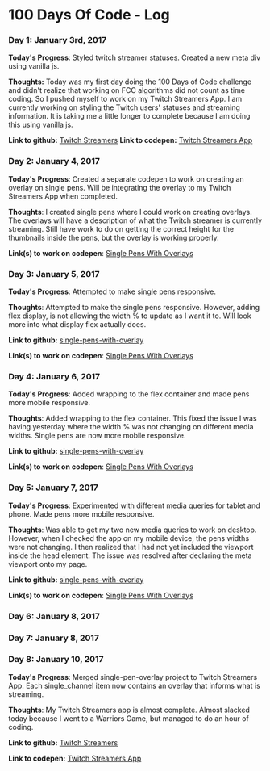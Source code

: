 # 100 Days Of Code - Log

### Day 1: January 3rd, 2017

**Today's Progress**:  Styled twitch streamer statuses. Created a new meta div using vanilla js.

**Thoughts:** Today was my first day doing the 100 Days of Code challenge and didn't realize that working on FCC algorithms did not count as time coding. So I pushed myself to work on my Twitch Streamers App. I am currently working on styling the Twitch users' statuses and streaming information. It is taking me a little longer to complete because I am doing this using vanilla js. 


**Link to github:** [Twitch Streamers](https://github.com/maribelduran/twitch_streamers)
**Link to codepen:** [Twitch Streamers App](https://codepen.io/maribelduran/full/LbvpOK/)





### Day 2: January 4, 2017 

**Today's Progress**: Created a separate codepen to work on creating an overlay on single pens. Will be integrating the overlay to my Twitch Streamers App when completed.

**Thoughts**: I created single pens where I could work on creating overlays. The overlays will have a description of what the Twitch streamer is currently streaming. Still have work to do on getting the correct height for the thumbnails inside the pens, but the overlay is working properly. 

**Link(s) to work on codepen**: [Single Pens With Overlays](https://codepen.io/maribelduran/pen/qREZmw)




### Day 3: January 5, 2017 

**Today's Progress**: Attempted to make single pens responsive.

**Thoughts**: Attempted to make the single pens responsive. However, adding flex display, is not allowing the width % to update as I want it to. Will look more into what display flex actually does.

**Link to github:** [single-pens-with-overlay](https://github.com/maribelduran/single-pens-with-overlay)

**Link(s) to work on codepen**: [Single Pens With Overlays](https://codepen.io/maribelduran/pen/qREZmw)




### Day 4: January 6, 2017 

**Today's Progress**: Added wrapping to the flex container and made pens more mobile responsive.

**Thoughts**: Added wrapping to the flex container. This fixed the issue I was having yesterday where the width % was not changing on different media widths. Single pens are now more mobile responsive.

**Link to github:** [single-pens-with-overlay](https://github.com/maribelduran/single-pens-with-overlay)

**Link(s) to work on codepen**: [Single Pens With Overlays](https://codepen.io/maribelduran/pen/qREZmw)


### Day 5: January 7, 2017 

**Today's Progress**: Experimented with different media queries for tablet and phone. Made pens more mobile responsive.

**Thoughts**: Was able to get my two new media queries to work on desktop. However, when I checked the app on my mobile device, the pens widths were not changing. I then realized that I had not yet included the <meta> viewport inside the head element. The issue was resolved after declaring the meta viewport onto my page.

**Link to github:** [single-pens-with-overlay](https://github.com/maribelduran/single-pens-with-overlay)

**Link(s) to work on codepen**: [Single Pens With Overlays](https://codepen.io/maribelduran/pen/qREZmw)



### Day 6: January 8, 2017 
### Day 7: January 8, 2017 


### Day 8: January 10, 2017 

**Today's Progress**: Merged single-pen-overlay project to Twitch Streamers App. Each single_channel item now contains an overlay that informs what is streaming.

**Thoughts**: My Twitch Streamers app is almost complete. Almost slacked today because I went to a Warriors Game, but managed to do an hour of coding. 

**Link to github:** [Twitch Streamers](https://github.com/maribelduran/twitch_streamers)

**Link to codepen:** [Twitch Streamers App](https://codepen.io/maribelduran/full/LbvpOK/)

